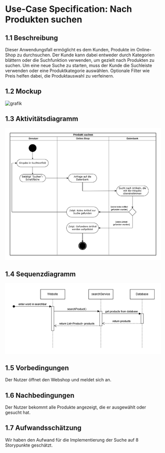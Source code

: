 # Use-Case Specification: Nach Produkten suchen
## 1.1 Beschreibung
Dieser Anwendungsfall ermöglicht es dem Kunden, Produkte im Online-Shop zu durchsuchen. Der Kunde kann dabei entweder durch Kategorien blättern oder die Suchfunktion verwenden, um gezielt nach Produkten zu suchen. Um eine neue Suche zu starten, muss der Kunde die Suchleiste verwenden oder eine Produktkategorie auswählen. Optionale Filter wie Preis helfen dabei, die Produktauswahl zu verfeinern.
## 1.2 Mockup
![grafik](https://github.com/user-attachments/assets/99531406-874c-429b-b693-faf417254436)
## 1.3 Aktivitätsdiagramm
![UC01-activity-diagram](/doc/use_cases/activity-diagrams/UC01-search-product.png)
## 1.4 Sequenzdiagramm
![UC01-sequence-diagram](/doc/use_cases/sequence-diagrams/UC01-search-product.png)
## 1.5 Vorbedingungen
Der Nutzer öffnet den Webshop und meldet sich an.
## 1.6 Nachbedingungen
Der Nutzer bekommt alle Produkte angezeigt, die er ausgewählt oder gesucht hat.  
## 1.7 Aufwandsschätzung
Wir haben den Aufwand für die Implementierung der Suche auf 8 Storypunkte geschätzt.
